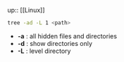 up:: [[Linux]]

```sh
tree -ad -L 1 <path>
```

- **-a** : all hidden files and directories
- **-d** : show directories only
- **-L** : level directory

